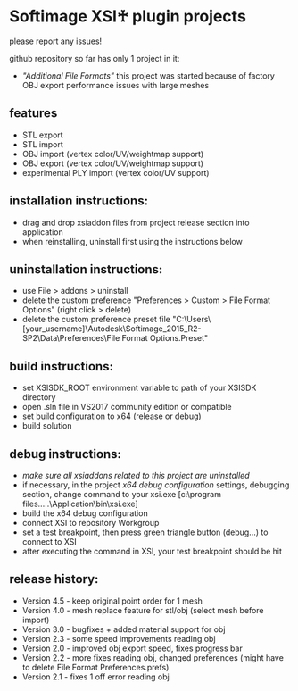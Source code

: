 # Softimage XSI♰ plugin projects

please report any issues!
 
github repository so far has only 1 project in it:

* *"Additional File Formats"*
  this project was started because of factory OBJ export performance issues with large meshes

features
-------------------------
* STL export 
* STL import
* OBJ import (vertex color/UV/weightmap support)
* OBJ export (vertex color/UV/weightmap support)
* experimental PLY import (vertex color/UV support)

installation instructions:
---------------------
* drag and drop xsiaddon files from project release section into application
* when reinstalling, uninstall first using the instructions below

uninstallation instructions:
---------------------
* use File > addons > uninstall
* delete the custom preference "Preferences > Custom > File Format Options" (right click > delete)
* delete the custom preference preset file "C:\Users\\[your_username]\Autodesk\Softimage_2015_R2-SP2\Data\Preferences\File Format Options.Preset" 

build instructions:
-------------------------
* set XSISDK_ROOT environment variable to path of your XSISDK directory
* open .sln file in VS2017 community edition or compatible
* set build configuration to x64 (release or debug)
* build solution

debug instructions:
-------------------------
* *make sure all xsiaddons related to this project are uninstalled*
* if necessary, in the project *x64 debug configuration* settings, debugging section, change command to your xsi.exe [c:\program files\.....\Application\bin\xsi.exe]
* build the x64 debug configuration
* connect XSI to repository Workgroup
* set a test breakpoint, then press green triangle button (debug...) to connect to XSI
* after executing the command in XSI, your test breakpoint should be hit 

release history:
-------------------------
* Version 4.5 - keep original point order for 1 mesh
* Version 4.0 - mesh replace feature for stl/obj (select mesh before import)
* Version 3.0 - bugfixes + added material support for obj 
* Version 2.3 - some speed improvements reading obj
* Version 2.0 - improved obj export speed, fixes progress bar
* Version 2.2 - more fixes reading obj, changed preferences (might have to delete File Format Preferences.prefs)
* Version 2.1 - fixes 1 off error reading obj




